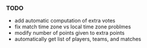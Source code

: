 ### TODO

* add automatic computation of extra votes
* fix match time zone vs local time zone problmes
* modify number of points given to extra points
* automatically get list of players, teams, and matches
